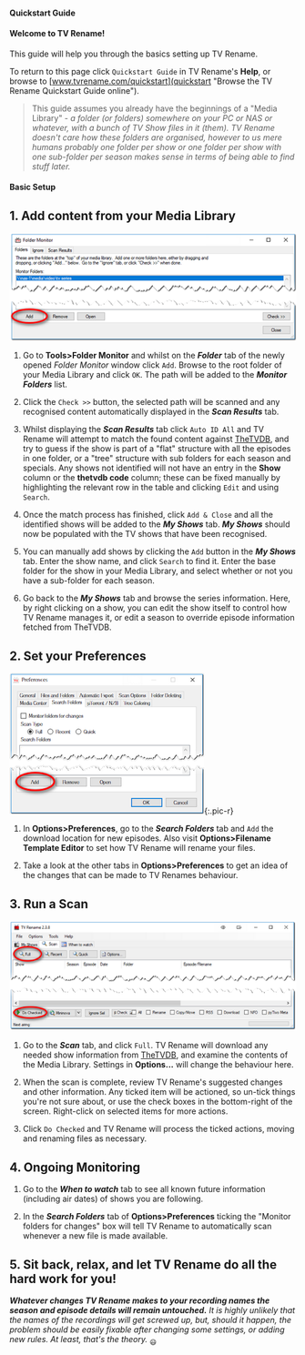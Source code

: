 #### Quickstart Guide

#### Welcome to TV Rename!

This guide will help you through the basics setting up TV Rename.

To return to this page click `Quickstart Guide` in TV Rename's **Help**, or browse to [www.tvrename.com/quickstart](quickstart "Browse the TV Rename Quickstart Guide online").

> This guide assumes you already have the beginnings of a "Media Library" - *a folder (or folders) somewhere on your PC or NAS or whatever, with a bunch of TV Show files in it (them). TV Rename doesn't care how these folders are organised, however to us mere humans probably one folder per show or one folder per show with one sub-folder per season makes sense in terms of being able to find stuff later.*

#### Basic Setup

## 1. Add content from your Media Library

 ![Tools>Folder Monitor](images/tools/folder-monitor-01.png)
 
 1. Go to **Tools>Folder Monitor** and whilst on the ***Folder*** tab of the newly opened *Folder Monitor* window click `Add`. Browse to the root folder of your Media Library and click `OK`. The path will be added to the ***Monitor Folders*** list.

 2. Click the `Check >>` button, the selected path will be scanned and any recognised content automatically displayed in the ***Scan Results*** tab.
 
 3. Whilst displaying the ***Scan Results*** tab click `Auto ID All` and TV Rename will attempt to match the found content against [TheTVDB](http://thetvdb.com "Visit thetvdb.com"), and try to guess if the show is part of a "flat" structure with all the episodes in one folder, or a "tree" structure with sub folders for each season and specials.
 Any shows not identified will not have an entry in the **Show** column or the **thetvdb code** column; these can be fixed manually by highlighting the relevant row in the table and clicking `Edit` and using `Search`. 

 4. Once the match process has finished, click `Add & Close` and all the identified shows will be added to the ***My Shows*** tab.
 ***My Shows*** should now be populated with the TV shows that have been recognised.
 
 5. You can manually add shows by clicking the `Add` button in the ***My Shows*** tab. Enter the show name, and click `Search` to find it. 
 Enter the base folder for the show in your Media Library, and select whether or not you have a sub-folder for each season.

 6. Go back to the ***My Shows*** tab and browse the series information. Here, by right clicking on a show, you can edit the show itself to control how TV Rename manages it, or edit a season to override episode information fetched from TheTVDB.

## 2. Set your Preferences

![Options>Preferences>Search Folders](images/options/preferences-search-folders-01.png){:.pic-r}

 1. In **Options>Preferences**, go to the ***Search Folders*** tab and `Add` the download location for new episodes. Also visit **Options>Filename Template Editor** to set how TV Rename will rename your files.

 2. Take a look at the other tabs in **Options>Preferences** to get an idea of the changes that can be made to TV Renames behaviour.
 
## 3. Run a Scan

![Scan](images/main-window/scan-01.png)

 1. Go to the ***Scan*** tab, and click `Full`. TV Rename will download any needed show information from [TheTVDB](http://thetvdb.com "Visit thetvdb.com"), and examine the contents of the Media Library. Settings in **Options...** will change the behaviour here.

 2. When the scan is complete, review TV Rename's suggested changes and other information. Any ticked item will be actioned, so un-tick things you're not sure about, or use the check boxes in the bottom-right of the screen. Right-click on selected items for more actions.

 3. Click `Do Checked` and TV Rename will process the ticked actions, moving and renaming files as necessary.

## 4. Ongoing Monitoring

 1. Go to the ***When to watch*** tab to see all known future information (including air dates) of shows you are following.
 
 2. In the ***Search Folders*** tab of **Options>Preferences** ticking the "Monitor folders for changes" box will tell TV Rename to automatically scan whenever a new file is made available.

## 5. Sit back, relax, and let TV Rename do all the hard work for you!

***Whatever changes TV Rename makes to your recording names the season and episode details will remain untouched.***
*It is highly unlikely that the names of the recordings will get screwed up, but, should it happen, the problem should be easily fixable after changing some settings, or adding new rules. At least, that's the theory.* <sub>:smiley:</sub>
